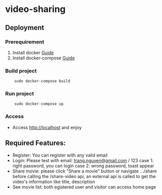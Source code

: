 # video-sharing

## Deployment

### Prerequirement

1. Install docker [Guide](https://docs.docker.com/engine/install/ubuntu/)
2. Install docker-compose [Guide](https://www.digitalocean.com/community/tutorials/how-to-install-and-use-docker-compose-on-ubuntu-22-04)

### Build project

        sudo docker-compose build

### Run project

        sudo docker-compose up

### Access

- Access [http://localhost](http://localhost) and enjoy

## Required Features:

- Register: You can register with any valid email
- Login: Please test with email: trang.nguyen@gmail.com / 123
    case 1: right password, you can login
    case 2: wrong password, toast appear
-  Share movie: please click "Share a movie" button or navigate .../share
    before calling the /share-video api, an external api is called to get the video's information like title, description
- See movie list: both egistered user and visitor can access home page
